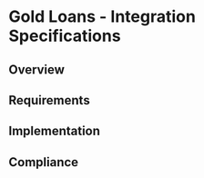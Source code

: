 # Gold Loans - Integration Specifications

## Overview

## Requirements

## Implementation

## Compliance
